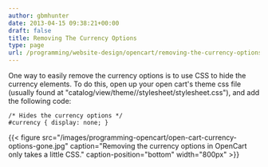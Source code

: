 ```yaml
---
author: gbmhunter
date: 2013-04-15 09:38:21+00:00
draft: false
title: Removing The Currency Options
type: page
url: /programming/website-design/opencart/removing-the-currency-options
---
```


One way to easily remove the currency options is to use CSS to hide the currency elements. To do this, open up your open cart's theme css file (usually found at "catalog/view/theme/<theme-name>/stylesheet/stylesheet.css"), and add the following code:

    
    /* Hides the currency options */
    #currency { display: none; }


{{< figure src="/images/programming-opencart/open-cart-currency-options-gone.jpg" caption="Removing the currency options in OpenCart only takes a little CSS." caption-position="bottom" width="800px" >}}
